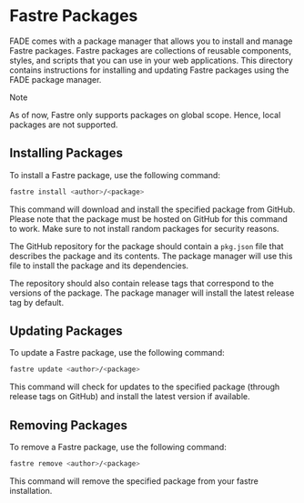 # Fastre Packages

FADE comes with a package manager that allows you to install and manage Fastre packages. Fastre packages are collections of reusable components, styles, and scripts that you can use in your web applications. This directory contains instructions for installing and updating Fastre packages using the FADE package manager.

> [!NOTE]
> As of now, Fastre only supports packages on global scope. Hence, local packages are not supported.

## Installing Packages

To install a Fastre package, use the following command:

```bash
fastre install <author>/<package>
```

This command will download and install the specified package from GitHub. Please note that the package must be hosted on GitHub for this command to work. Make sure to not install random packages for security reasons.

The GitHub repository for the package should contain a `pkg.json` file that describes the package and its contents. The package manager will use this file to install the package and its dependencies.

The repository should also contain release tags that correspond to the versions of the package. The package manager will install the latest release tag by default.

## Updating Packages

To update a Fastre package, use the following command:

```bash
fastre update <author>/<package>
```

This command will check for updates to the specified package (through release tags on GitHub) and install the latest version if available.

## Removing Packages

To remove a Fastre package, use the following command:

```bash
fastre remove <author>/<package>
```

This command will remove the specified package from your fastre installation.



